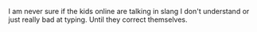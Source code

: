 I am never sure if the kids online are talking in slang I don't understand or just really bad at typing. Until they correct themselves.